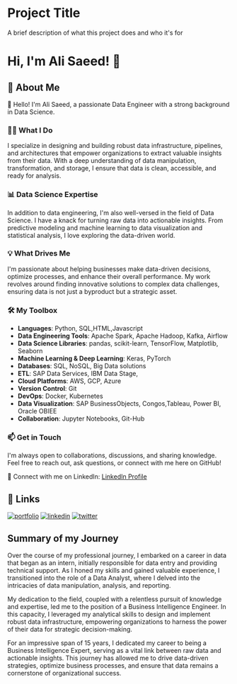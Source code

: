 
# Project Title

A brief description of what this project does and who it's for


# Hi, I'm Ali Saeed! 👋


## 🚀 About Me

👋 Hello! I'm Ali Saeed, a passionate Data Engineer with a strong background in Data Science.

### 👨‍💻 What I Do

I specialize in designing and building robust data infrastructure, pipelines, and architectures that empower organizations to extract valuable insights from their data. With a deep understanding of data manipulation, transformation, and storage, I ensure that data is clean, accessible, and ready for analysis.

### 📊 Data Science Expertise

In addition to data engineering, I'm also well-versed in the field of Data Science. I have a knack for turning raw data into actionable insights. From predictive modeling and machine learning to data visualization and statistical analysis, I love exploring the data-driven world.

### 💡 What Drives Me

I'm passionate about helping businesses make data-driven decisions, optimize processes, and enhance their overall performance. My work revolves around finding innovative solutions to complex data challenges, ensuring data is not just a byproduct but a strategic asset.

### 🛠️ My Toolbox

- **Languages**: Python, SQL,HTML,Javascript
- **Data Engineering Tools**: Apache Spark, Apache Hadoop, Kafka, Airflow
- **Data Science Libraries**: pandas, scikit-learn, TensorFlow, Matplotlib, Seaborn
- **Machine Learning & Deep Learning**: Keras, PyTorch
- **Databases**: SQL, NoSQL, Big Data solutions
- **ETL**: SAP Data Services, IBM Data Stage,
- **Cloud Platforms**: AWS, GCP, Azure
- **Version Control**: Git
- **DevOps**: Docker, Kubernetes
- **Data Visualization**: SAP BusinessObjects, Congos,Tableau, Power BI, Oracle OBIEE
- **Collaboration**: Jupyter Notebooks, Git-Hub

### 📫 Get in Touch

I'm always open to collaborations, discussions, and sharing knowledge. Feel free to reach out, ask questions, or connect with me here on GitHub!

🔗 Connect with me on LinkedIn: [LinkedIn Profile](https://www.linkedin.com/in/ali-saeed-43a7a6b)



## 🔗 Links
[![portfolio](https://img.shields.io/badge/my_portfolio-000?style=for-the-badge&logo=ko-fi&logoColor=white)](https://katherineoelsner.com/)
[![linkedin](https://img.shields.io/badge/linkedin-0A66C2?style=for-the-badge&logo=linkedin&logoColor=white)](https://www.linkedin.com/)
[![twitter](https://img.shields.io/badge/twitter-1DA1F2?style=for-the-badge&logo=twitter&logoColor=white)](https://twitter.com/)




## Summary of my Journey

Over the course of my professional journey, I embarked on a career in data that began as an intern, initially responsible for data entry and providing technical support. As I honed my skills and gained valuable experience, I transitioned into the role of a Data Analyst, where I delved into the intricacies of data manipulation, analysis, and reporting.

My dedication to the field, coupled with a relentless pursuit of knowledge and expertise, led me to the position of a Business Intelligence Engineer. In this capacity, I leveraged my analytical skills to design and implement robust data infrastructure, empowering organizations to harness the power of their data for strategic decision-making.

For an impressive span of 15 years, I dedicated my career to being a Business Intelligence Expert, serving as a vital link between raw data and actionable insights. This journey has allowed me to drive data-driven strategies, optimize business processes, and ensure that data remains a cornerstone of organizational success.

